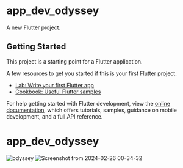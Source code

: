 # app_dev_odyssey

A new Flutter project.

## Getting Started

This project is a starting point for a Flutter application.

A few resources to get you started if this is your first Flutter project:

- [Lab: Write your first Flutter app](https://docs.flutter.dev/get-started/codelab)
- [Cookbook: Useful Flutter samples](https://docs.flutter.dev/cookbook)

For help getting started with Flutter development, view the
[online documentation](https://docs.flutter.dev/), which offers tutorials,
samples, guidance on mobile development, and a full API reference.
# app_dev_odyssey
![odyssey](https://github.com/ndush/app_dev_odyssey/assets/13904670/8a4cf59a-b5c0-42c6-b553-ca6206079342)
![Screenshot from 2024-02-26 00-34-32](https://github.com/ndush/app_dev_odyssey/assets/13904670/8a29f5d8-bcf9-4453-8bc3-86a59a3c2764)
